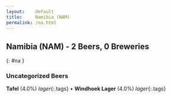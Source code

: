 ```yaml
---
layout:    default
title:     Namibia (NAM)
permalink: /na.html
---
```


## Namibia (NAM) - 2 Beers, 0 Breweries
{: #na }




### Uncategorized Beers

**Tafel** (4.0%) _lager_{:.tags}  • 
**Windhoek Lager** (4.0%) _lager_{:.tags} 



 
